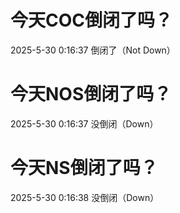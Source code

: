 # 今天COC倒闭了吗？

2025-5-30 0:16:37 倒闭了（Not Down）

# 今天NOS倒闭了吗？

2025-5-30 0:16:37 没倒闭（Down）

# 今天NS倒闭了吗？

2025-5-30 0:16:38 没倒闭（Down）

